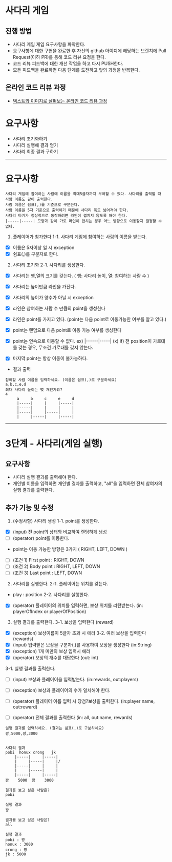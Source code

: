 # 사다리 게임
## 진행 방법
* 사다리 게임 게임 요구사항을 파악한다.
* 요구사항에 대한 구현을 완료한 후 자신의 github 아이디에 해당하는 브랜치에 Pull Request(이하 PR)를 통해 코드 리뷰 요청을 한다.
* 코드 리뷰 피드백에 대한 개선 작업을 하고 다시 PUSH한다.
* 모든 피드백을 완료하면 다음 단계를 도전하고 앞의 과정을 반복한다.

## 온라인 코드 리뷰 과정
* [텍스트와 이미지로 살펴보는 온라인 코드 리뷰 과정](https://github.com/nextstep-step/nextstep-docs/tree/master/codereview)


# 요구사항
- 사다리 초기화하기
- 사다리 실행해 결과 얻기
- 사다리 최종 결과 구하기

----
# 요구사항
```
사다리 게임에 참여하는 사람에 이름을 최대5글자까지 부여할 수 있다. 사다리를 출력할 때 사람 이름도 같이 출력한다.
사람 이름은 쉼표(,)를 기준으로 구분한다.
사람 이름을 5자 기준으로 출력하기 때문에 사다리 폭도 넓어져야 한다.
사다리 타기가 정상적으로 동작하려면 라인이 겹치지 않도록 해야 한다.
|-----|-----| 모양과 같이 가로 라인이 겹치는 경우 어느 방향으로 이동할지 결정할 수 없다.
```

1. 플레이어가 참가한다 
1-1. 사다리 게임에 참여하는 사람의 이름을 받는다.
- [x] 이름은 5자이상 일 시 exception
- [x] 쉼표(,)를 구분자로 한다.
    
2. 사다리 초기화
2-1. 사다리를 생성한다.
- [x] 사다리는 행,열의 크기를 갖는다. ( 행: 사다리 높이, 열: 참여하는 사람 수 )
- [x] 사다리는 높이만큼 라인을 가진다.
- [x] 사다리의 높이가 양수가 아닐 시 exception
    
- [x] 라인은 참여하는 사람 수 만큼의 point을 생성한다
- [x] 라인은 point를 가지고 있다. (point는 다음 point로 이동가능한 여부를 알고 있다.)
- [x] point는 랜덤으로 다음 point로 이동 가능 여부를 생성한다
- [x] point는 연속으로 이동할 수 없다. ex) |------|-----| (x)
    if) 전 position이 가로대를 갖는 경우, 무조건 가로대를 갖지 않는다.
- [x] 마지막 point는 항상 이동이 불가능하다.
   
- 결과 출력    
```
참여할 사람 이름을 입력하세요. (이름은 쉼표(,)로 구분하세요)
a,b,c,e,d
최대 사다리 높이는 몇 개인가요?
4
     a     b     c     e     d
     |-----|     |     |-----|     
     |-----|     |     |     |     
     |-----|     |-----|     |     
     |     |-----|     |-----|    
```      

----

# 3단계 - 사다리(게임 실행)

## 요구사항
- 사다리 실행 결과를 출력해야 한다.
- 개인별 이름을 입력하면 개인별 결과를 출력하고, 
"all"을 입력하면 전체 참여자의 실행 결과를 출력한다.

## 추가 기능 및 수정 
1. (수정사항) 사다리 생성
1-1. point를 생성한다.
 - [x] (input) 전 point의 상태와 비교하여 랜덤하게 생성 
 - [ ] (operator) point를 이동한다.
  
 - point는 이동 가능한 방향은 3가지 ( RIGHT, LEFT, DOWN )
 - [ ] (조건 1) First point : RIGHT, DOWN
 - [ ] (조건 2) Body point : RIGHT, LEFT, DOWN
 - [ ] (조건 3) Last point : LEFT, DOWN
 
2. 사다리를 실행한다. 
2-1. 플레이어는 위치를 갖는다. 
- play : position 
2-2. 사다리를 실행한다.
- [x] (operator) 플레이어의 위치를 입력하면, 보상 위치를 리턴받는다. (in: playerOfIndex or playerOfPosition)

3. 실행 결과를 출력한다.
3-1. 보상을 입력한다 (reward)
- [x] (exception) 보상이름이 5글자 초과 시 에러
3-2. 여러 보상을 입력한다 (rewards)
- [x] (input) 입력받은 보상을 구분자(,)를 사용하여 보상을 생성한다 (in:String)
- [x] (exception) 1개 미만의 보상 입력시 에러 
- [x] (operator) 보상의 개수를 대답한다 (out: int)  

3-1. 실행 결과를 출력한다.
- [ ] (input) 보상과 플레이어을 입력받는다. (in:rewards, out:players)
- [ ] (exception) 보상과 플레이어의 수가 일치해야 한다. 
- [ ] (operator) 플레이어 이름 입력 시 당첨?보상을 출력한다. (in:player name, out:reward)
- [ ] (operator) 전체 결과를 출력한다 (in: all, out:name, rewards)





```
실행 결과를 입력하세요. (결과는 쉼표(,)로 구분하세요)
꽝,5000,꽝,3000


사다리 결과
pobi  honux crong   jk
    |-----|     |-----|
    |     |-----|     |/
    |-----|     |     |
    |     |-----|     |
    |-----|     |-----|
꽝    5000  꽝    3000

결과를 보고 싶은 사람은?
pobi

실행 결과
꽝

결과를 보고 싶은 사람은?
all

실행 결과
pobi : 꽝
honux : 3000
crong : 꽝
jk : 5000
```      
